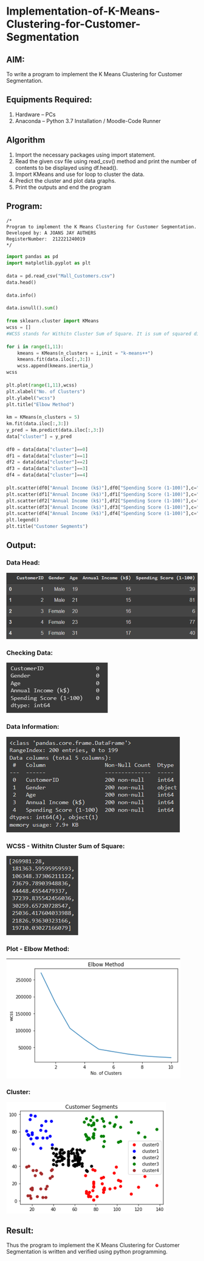 # Implementation-of-K-Means-Clustering-for-Customer-Segmentation

## AIM:
To write a program to implement the K Means Clustering for Customer Segmentation.

## Equipments Required:
1. Hardware – PCs
2. Anaconda – Python 3.7 Installation / Moodle-Code Runner

## Algorithm
1. Import the necessary packages using import statement.
2. Read the given csv file using read_csv() method and print the number of contents to be displayed using df.head().
3. Import KMeans and use for loop to cluster the data. 
4. Predict the cluster and plot data graphs.
5. Print the outputs and end the program

## Program:
```
/*
Program to implement the K Means Clustering for Customer Segmentation.
Developed by: A JOANS JAY AUTHERS
RegisterNumber:  212221240019
*/
```

```py
import pandas as pd
import matplotlib.pyplot as plt

data = pd.read_csv("Mall_Customers.csv")
data.head()

data.info()

data.isnull().sum()

from sklearn.cluster import KMeans
wcss = [] 
#WCSS stands for Withitn Cluster Sum of Square. It is sum of squared distance each point and centroid in the cluster.

for i in range(1,11):
    kmeans = KMeans(n_clusters = i,init = "k-means++")
    kmeans.fit(data.iloc[:,3:])
    wcss.append(kmeans.inertia_)
wcss

plt.plot(range(1,11),wcss)
plt.xlabel("No. of Clusters")
plt.ylabel("wcss")
plt.title("Elbow Method")

km = KMeans(n_clusters = 5)
km.fit(data.iloc[:,3:])
y_pred = km.predict(data.iloc[:,3:])
data["cluster"] = y_pred

df0 = data[data["cluster"]==0]
df1 = data[data["cluster"]==1]
df2 = data[data["cluster"]==2]
df3 = data[data["cluster"]==3]
df4 = data[data["cluster"]==4]

plt.scatter(df0["Annual Income (k$)"],df0["Spending Score (1-100)"],c="red",label="cluster0")
plt.scatter(df1["Annual Income (k$)"],df1["Spending Score (1-100)"],c="yellow",label="cluster1")
plt.scatter(df2["Annual Income (k$)"],df2["Spending Score (1-100)"],c="pink",label="cluster2")
plt.scatter(df3["Annual Income (k$)"],df3["Spending Score (1-100)"],c="green",label="cluster3")
plt.scatter(df4["Annual Income (k$)"],df4["Spending Score (1-100)"],c="purple",label="cluster4")
plt.legend()
plt.title("Customer Segments")
```

## Output:
### Data Head:
![output](./head.png)
### Checking Data:
![output](./null.png)
### Data Information:
![output](./info.png)
### WCSS - Withitn Cluster Sum of Square:
![output](./wcss.png)
### Plot - Elbow Method:
![output](./plot.png)
### Cluster:
![output](./cluster.png)


## Result:
Thus the program to implement the K Means Clustering for Customer Segmentation is written and verified using python programming.
